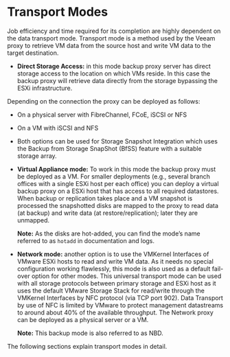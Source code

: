 # Transport Modes

Job efficiency and time required for its completion are highly dependent
on the data transport mode. Transport mode is a method used by the Veeam
proxy to retrieve VM data from the source host and write VM data to the
target destination.


-   **Direct Storage Access:** in this mode backup proxy server has direct
    storage access to the location on which VMs reside. In this case the backup proxy will retrieve data directly from the storage bypassing the
    ESXi infrastructure.

Depending on the connection the proxy can be deployed as follows:

-   On a physical server with FibreChannel, FCoE, iSCSI or NFS

-   On a VM with iSCSI and NFS

-   Both options can be used for Storage Snapshot Integration which
    uses the Backup from Storage SnapShot (BfSS) feature with a suitable storage array.

-   **Virtual Appliance mode:** To work in this mode the backup proxy
    must be deployed as a VM. For smaller deployments (e.g., several
    branch offices with a single ESXi host per each office) you can
    deploy a virtual backup proxy on a ESXi host that has access to all
    required datastores. When backup or replication takes place and a VM
    snapshot is processed the snapshotted disks are mapped to the proxy
    to read data (at backup) and write data (at restore/replication);
    later they are unmapped.

    **Note:** As the disks are hot-added, you can find the mode’s name
    referred to as `hotadd` in documentation and logs.

-   **Network mode:** another option is to use the VMKernel Interfaces
    of VMware ESXi hosts to read and write VM data. As it needs no special
    configuration working flawlessly, this mode is also used as a
    default fail-over option for other modes. This universal transport
    mode can be used with all storage protocols between primary storage
    and ESXi host as it uses the default VMware Storage Stack for read/write through the VMKernel Interfaces by NFC protocol (via TCP
    port 902). Data Transport by use of NFC is limited by VMware to
    protect management datastreams to around about 40% of the available
    throughput. The Network proxy can be deployed as a physical server or a VM.

    **Note:** This backup mode is also referred to as NBD.


The following sections explain transport modes in detail.
<!--AN2016 22.06.2016-->
